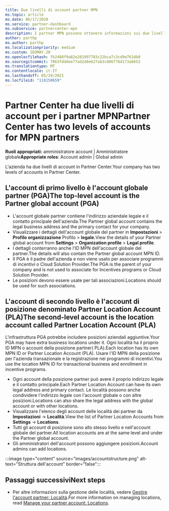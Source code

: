 ```yaml
---
title: Due livelli di account partner MPN
ms.topic: article
ms.date: 06/17/2020
ms.service: partner-dashboard
ms.subservice: partnercenter-mpn
description: I partner MPN possono ottenere informazioni sui due livelli di account in Partner Center, l'account globale del partner (PGA) e l'account della posizione partner (PLA).
author: parthp
ms.author: parthp
ms.localizationpriority: medium
ms.custom: SEOMAY.20
ms.openlocfilehash: fb2488f9a82e261997703c22bca7c3cd9e761db0
ms.sourcegitcommit: 7063fdddee77ad2d8e627ab3c806f76d173ab652
ms.translationtype: MT
ms.contentlocale: it-IT
ms.lasthandoff: 05/19/2021
ms.locfileid: "110150659"
---
```

# <a name="partner-center-has-two-levels-of-accounts-for-mpn-partners"></a><span data-ttu-id="f0e6b-103">Partner Center ha due livelli di account per i partner MPN</span><span class="sxs-lookup"><span data-stu-id="f0e6b-103">Partner Center has two levels of accounts for MPN partners</span></span>

<span data-ttu-id="f0e6b-104">**Ruoli appropriati:** amministratore account | Amministratore globale</span><span class="sxs-lookup"><span data-stu-id="f0e6b-104">**Appropriate roles**: Account admin | Global admin</span></span>

<span data-ttu-id="f0e6b-105">L'azienda ha due livelli di account in Partner Center.</span><span class="sxs-lookup"><span data-stu-id="f0e6b-105">Your company has two levels of accounts in Partner Center.</span></span>

## <a name="the-top-level-account-is-the-partner-global-account-pga"></a><span data-ttu-id="f0e6b-106">L'account di primo livello è l'account globale partner (PGA)</span><span class="sxs-lookup"><span data-stu-id="f0e6b-106">The top-level account is the Partner global account (PGA)</span></span>

- <span data-ttu-id="f0e6b-107">L'account globale partner contiene l'indirizzo aziendale legale e il contatto principale dell'azienda.</span><span class="sxs-lookup"><span data-stu-id="f0e6b-107">The Partner global account contains the legal business address and the primary contact for your company.</span></span> 
- <span data-ttu-id="f0e6b-108">Visualizzare i dettagli dell'account globale del partner in **Impostazioni**  >  **Profilo organizzazione** Profilo  >  **legale.**</span><span class="sxs-lookup"><span data-stu-id="f0e6b-108">View the details of your Partner global account from **Settings** > **Organization profile** > **Legal profile**.</span></span>
- <span data-ttu-id="f0e6b-109">I dettagli conterranno anche l'ID MPN dell'account globale del partner.</span><span class="sxs-lookup"><span data-stu-id="f0e6b-109">The details will also contain the Partner global account MPN ID.</span></span> 
- <span data-ttu-id="f0e6b-110">Il PGA è il padre dell'azienda e non viene usato per associare programmi di incentivi o Cloud Solution Provider.</span><span class="sxs-lookup"><span data-stu-id="f0e6b-110">The PGA is the parent of your company and is not used to associate for Incentives programs or Cloud Solution Provider.</span></span> 
- <span data-ttu-id="f0e6b-111">Le posizioni devono essere usate per tali associazioni.</span><span class="sxs-lookup"><span data-stu-id="f0e6b-111">Locations should be used for such associations.</span></span>

## <a name="the-second-level-account-is-the-location-account-called-partner-location-account-pla"></a><span data-ttu-id="f0e6b-112">L'account di secondo livello è l'account di posizione denominato Partner Location Account (PLA)</span><span class="sxs-lookup"><span data-stu-id="f0e6b-112">The second-level account is the location account called Partner Location Account (PLA)</span></span>

<span data-ttu-id="f0e6b-113">L'infrastruttura PGA potrebbe includere posizioni aziendali aggiuntive.</span><span class="sxs-lookup"><span data-stu-id="f0e6b-113">Your PGA may have extra business locations under it.</span></span> <span data-ttu-id="f0e6b-114">Ogni località ha il proprio ID MPN o account della posizione partner( PLA).</span><span class="sxs-lookup"><span data-stu-id="f0e6b-114">Each location has its own MPN ID or Partner Location Account (PLA).</span></span> <span data-ttu-id="f0e6b-115">Usare l'ID MPN della posizione per l'azienda transazionale e la registrazione nei programmi di incentivi.</span><span class="sxs-lookup"><span data-stu-id="f0e6b-115">You use the location MPN ID for transactional business and enrollment in incentive programs.</span></span>

- <span data-ttu-id="f0e6b-116">Ogni account della posizione partner può avere il proprio indirizzo legale e il contatto principale.</span><span class="sxs-lookup"><span data-stu-id="f0e6b-116">Each Partner Location Account can have its own legal address and primary contact.</span></span> <span data-ttu-id="f0e6b-117">Le località possono anche condividere l'indirizzo legale con l'account globale o con altre posizioni.</span><span class="sxs-lookup"><span data-stu-id="f0e6b-117">Locations can also share the legal address with the global account or with other locations.</span></span>
- <span data-ttu-id="f0e6b-118">Visualizzare l'elenco degli account delle località dei partner da **Impostazioni**  ->  **Località**.</span><span class="sxs-lookup"><span data-stu-id="f0e6b-118">View the list of Partner Location Accounts from **Settings** -> **Locations**.</span></span>
- <span data-ttu-id="f0e6b-119">Tutti gli account di posizione sono allo stesso livello e nell'account globale del partner.</span><span class="sxs-lookup"><span data-stu-id="f0e6b-119">All location accounts are at the same level and under the Partner global account.</span></span>
- <span data-ttu-id="f0e6b-120">Gli amministratori dell'account possono aggiungere posizioni.</span><span class="sxs-lookup"><span data-stu-id="f0e6b-120">Account admins can add locations.</span></span>

:::image type="content" source="images/accountstructure.png" alt-text="Struttura dell'account" border="false":::

## <a name="next-steps"></a><span data-ttu-id="f0e6b-122">Passaggi successivi</span><span class="sxs-lookup"><span data-stu-id="f0e6b-122">Next steps</span></span>

- <span data-ttu-id="f0e6b-123">Per altre informazioni sulla gestione delle località, vedere [Gestire l'account partner: Località](manage-locations.md).</span><span class="sxs-lookup"><span data-stu-id="f0e6b-123">For more information on managing locations, read [Manage your partner account: Locations](manage-locations.md).</span></span>
